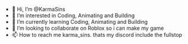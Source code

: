 - 👋 Hi, I’m @KarmaSins
- 👀 I’m interested in Coding, Animating and Building
- 🌱 I’m currently learning Coding, Animating and Building 
- 💞️ I’m looking to collaborate on Roblox so i can make my game 
- 📫 How to reach me karma_sins. thats my discord include the fullstop
  

<!---
KarmaSins/KarmaSins is a ✨ special ✨ repository because its `README.md` (this file) appears on your GitHub profile.
You can click the Preview link to take a look at your changes.
--->
